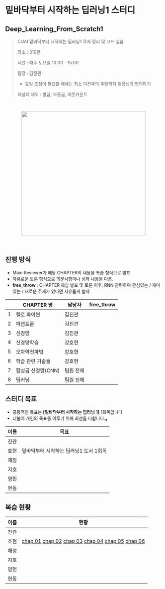 # 밑바닥부터 시작하는 딥러닝1 스터디
## Deep_Learning_From_Scratch1
> CUAI 밑바닥부터 시작하는 딥러닝1 각자 정리 및 코드 실습
> 
> 장소 : 310관
>
> 시간 : 매주 토요일 10:00 - 15:00
>
> 팀장 : 김진관
> - 요일 조정이 필요할 때에는 최소 이전주의 주말까지 팀장님과 협의하기
>
> 패널티 제도 : 벌금, 보증금, 아웃카운트
>

<br/>

<p align="center">
       <img src ="http://www.hanbit.co.kr/data/books/B8475831198_l.jpg" height="400px"/>
</p>

<br/>

## 진행 방식

- Main Reviewer가 해당 CHAPTER의 내용을 복습 형식으로 발표
- 자유로운 토론 형식으로 의문사항이나 심화 내용을 다룸.
- **free_throw** : CHAPTER 복습 발표 및 토론 이후, RNN 관련하여 관심있는 / 재미있는 / 새로운 주제가 있다면 자유롭게 발제

|      | CHAPTER 명                | 담당자    | free_throw       |
| ---- | ------------------------- | --------- | ---------------- |
| 1    |헬로 파이썬              | 김진관 |                  |
| 2    | 퍼셉트론  | 김진관 |
| 3    | 신경망                 | 김진관      |                  |
| 4    | 신경망학습       | 강호현      |                  |
| 5    | 오차역전파법         | 강호현      |                  |
| 6    | 학습 관련 기술들      | 강호현      |                  |
| 7    | 합성곱 신경망(CNN)    | 팀원 전체      |                  |
| 8    | 딥러닝                  | 팀원 전체      |                  |



## 스터디 목표

- 공통적인 목표는 **[밑바닥부터 시작하는 딥러닝 1]** 1회독입니다.
- 더불어 개인의 목표를 이루기 위해 최선을 다합니다.و

| 이름 | 목표                                                         |
| ---- | ------------------------------------------------------------ |
| 진관 |                                                                 |
| 호현 | 밑바닥부터 시작하는 딥러닝1 도서 1회독                                              |
| 채정 |                                                              |
| 지호 |                                                                 |
| 영헌 |                                                                  |
| 현동 |                                                                        |

## 복습 현황

| 이름 | 현황                                                         |
| ---- | ------------------------------------------------------------ |
| 진관 | |                  |
| 호현 | [chap 01](https://nbviewer.jupyter.org/github/kkole3897/Deep_Learning_From_Scratch1/blob/master/강호현/chap1.ipynb) [chap 02](https://nbviewer.jupyter.org/github/kkole3897/Deep_Learning_From_Scratch1/blob/master/강호현/Chapter2.ipynb) [chap 03](https://nbviewer.jupyter.org/github/kkole3897/Deep_Learning_From_Scratch1/blob/master/강호현/Chapter3.ipynb) [chap 04](https://nbviewer.jupyter.org/github/kkole3897/Deep_Learning_From_Scratch1/blob/master/강호현/Chapter4.ipynb) [chap 05](https://nbviewer.jupyter.org/github/kkole3897/Deep_Learning_From_Scratch1/blob/master/강호현/Chapter5.ipynb) [chap 06](https://nbviewer.jupyter.org/github/kkole3897/Deep_Learning_From_Scratch1/blob/master/강호현/Chapter6.ipynb)|
| 채정 |                                          |
| 지호 |            |
| 영헌 |                       |
| 현동 |                |

